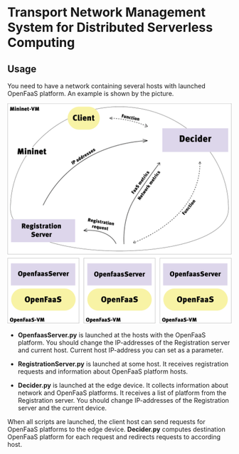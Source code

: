 # Transport Network Management System for Distributed Serverless Computing

## Usage

You need to have a network containing several hosts with launched OpenFaaS platform. An example is shown by the picture.

![Setup](https://github.com/kndrvt/decider/blob/master/Setup.png)

- **OpenfaasServer.py** is launched at the hosts with the OpenFaaS platform. 
You should change the IP-addresses of the Registration server and current host. 
Current host IP-address you can set as a parameter.

- **RegistrationServer.py** is launched at some host. 
It receives registration requests and information about OpenFaaS platform hosts.

- **Decider.py** is launched at the edge device. It collects information about network and OpenFaaS platforms.
It receives a list of platform from the Registration server. You should change IP-addresses of the Registration server 
and the current device.

When all scripts are launched, the client host can send requests for OpenFaaS platforms to the edge device.
**Decider.py** computes destination OpenFaaS platform for each request and redirects requests to according host.
